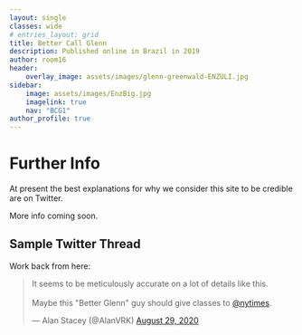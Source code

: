 ```yaml
---
layout: single
classes: wide
# entries_layout: grid
title: Better Call Glenn
description: Published online in Brazil in 2019
author: room16
header:
    overlay_image: assets/images/glenn-greenwald-ENZULI.jpg
sidebar:
    image: assets/images/EnzBig.jpg
    imagelink: true
    nav: "BCG1"
author_profile: true
---
```



# Further Info

At present the best explanations for why we consider this site to be credible are on Twitter.

More info coming soon.

## Sample Twitter Thread

Work back from here:

<blockquote class="twitter-tweet"><p lang="en" dir="ltr">It seems to be meticulously accurate on a lot of details like this. <br><br>Maybe this &quot;Better Glenn&quot; guy should give classes to <a href="https://twitter.com/nytimes?ref_src=twsrc%5Etfw">@nytimes</a>.</p>&mdash; Alan Stacey (@AlanVRK) <a href="https://twitter.com/AlanVRK/status/1299838340397699072?ref_src=twsrc%5Etfw">August 29, 2020</a></blockquote> <script async src="https://platform.twitter.com/widgets.js" charset="utf-8"></script>